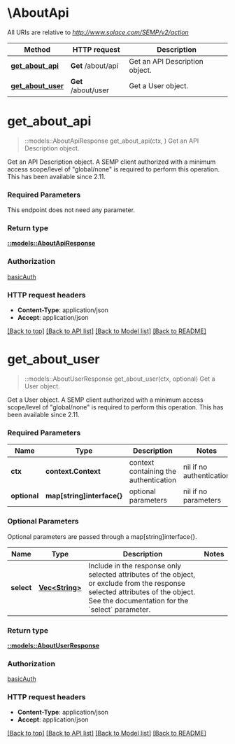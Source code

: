 # \AboutApi

All URIs are relative to *http://www.solace.com/SEMP/v2/action*

Method | HTTP request | Description
------------- | ------------- | -------------
[**get_about_api**](AboutApi.md#get_about_api) | **Get** /about/api | Get an API Description object.
[**get_about_user**](AboutApi.md#get_about_user) | **Get** /about/user | Get a User object.


# **get_about_api**
> ::models::AboutApiResponse get_about_api(ctx, )
Get an API Description object.

Get an API Description object.  A SEMP client authorized with a minimum access scope/level of \"global/none\" is required to perform this operation.  This has been available since 2.11.

### Required Parameters
This endpoint does not need any parameter.

### Return type

[**::models::AboutApiResponse**](AboutApiResponse.md)

### Authorization

[basicAuth](../README.md#basicAuth)

### HTTP request headers

 - **Content-Type**: application/json
 - **Accept**: application/json

[[Back to top]](#) [[Back to API list]](../README.md#documentation-for-api-endpoints) [[Back to Model list]](../README.md#documentation-for-models) [[Back to README]](../README.md)

# **get_about_user**
> ::models::AboutUserResponse get_about_user(ctx, optional)
Get a User object.

Get a User object.    A SEMP client authorized with a minimum access scope/level of \"global/none\" is required to perform this operation.  This has been available since 2.11.

### Required Parameters

Name | Type | Description  | Notes
------------- | ------------- | ------------- | -------------
 **ctx** | **context.Context** | context containing the authentication | nil if no authentication
 **optional** | **map[string]interface{}** | optional parameters | nil if no parameters

### Optional Parameters
Optional parameters are passed through a map[string]interface{}.

Name | Type | Description  | Notes
------------- | ------------- | ------------- | -------------
 **select** | [**Vec&lt;String&gt;**](String.md)| Include in the response only selected attributes of the object, or exclude from the response selected attributes of the object. See the documentation for the &#x60;select&#x60; parameter. | 

### Return type

[**::models::AboutUserResponse**](AboutUserResponse.md)

### Authorization

[basicAuth](../README.md#basicAuth)

### HTTP request headers

 - **Content-Type**: application/json
 - **Accept**: application/json

[[Back to top]](#) [[Back to API list]](../README.md#documentation-for-api-endpoints) [[Back to Model list]](../README.md#documentation-for-models) [[Back to README]](../README.md)


